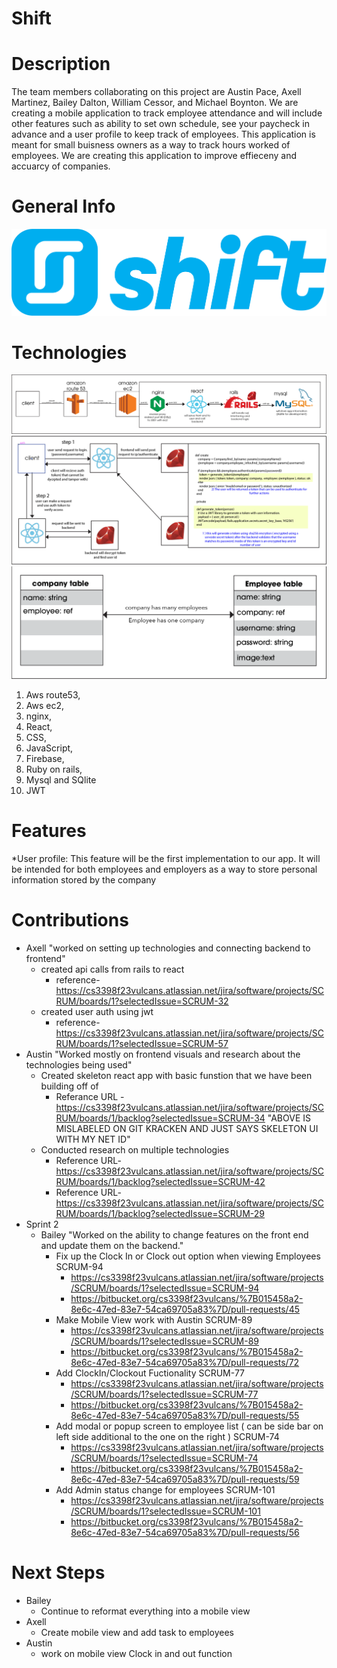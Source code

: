 # Shift #

# Description #
The team members collaborating on this project are Austin Pace,
Axell Martinez, Bailey Dalton, William Cessor, and Michael Boynton.
We are creating a mobile application to track employee attendance and will
include other features such as ability to set own schedule, see your 
paycheck in advance and a user profile to keep track of employees.
This application is meant for small buisness owners as a way 
to track hours worked of employees. We are creating this application
to improve effieceny and accuarcy of companies.

# General Info #

![Scheme](shiftlogo.png)

# Technologies #
![Scheme](awsExplained.png)
![Scheme](jwtexplained.png)
![Scheme](databasescheme.png)
1. Aws route53,
2. Aws ec2,
3. nginx,
4. React,
5. CSS,
6. JavaScript,
7. Firebase,
8. Ruby on rails,
9. Mysql and SQlite
10. JWT

# Features #
*User profile: This feature will be the first implementation to our app. 
It will be intended for both employees and employers as a way to store
personal information stored by the company

# Contributions #
* Axell "worked on setting up technologies and connecting backend to frontend"
    * created api calls from rails to react 
      * reference-https://cs3398f23vulcans.atlassian.net/jira/software/projects/SCRUM/boards/1?selectedIssue=SCRUM-32
    * created user auth using jwt
      * reference-https://cs3398f23vulcans.atlassian.net/jira/software/projects/SCRUM/boards/1?selectedIssue=SCRUM-57
* Austin "Worked mostly on frontend visuals and research about the technologies being used"
    * Created skeleton react app with basic funstion that we have been building off of
        * Referance URL - https://cs3398f23vulcans.atlassian.net/jira/software/projects/SCRUM/boards/1/backlog?selectedIssue=SCRUM-34
        "ABOVE IS MISLABELED ON GIT KRACKEN AND JUST SAYS SKELETON UI WITH MY NET ID"
    * Conducted research on multiple technologies
        * Reference URL-https://cs3398f23vulcans.atlassian.net/jira/software/projects/SCRUM/boards/1/backlog?selectedIssue=SCRUM-42
        * Reference URL-https://cs3398f23vulcans.atlassian.net/jira/software/projects/SCRUM/boards/1/backlog?selectedIssue=SCRUM-29
* Sprint 2
    * Bailey "Worked on the ability to change features on the front end and update them on the backend."
        * Fix up the Clock In or Clock out option when viewing Employees SCRUM-94
          * https://cs3398f23vulcans.atlassian.net/jira/software/projects/SCRUM/boards/1?selectedIssue=SCRUM-94
          * https://bitbucket.org/cs3398f23vulcans/%7B015458a2-8e6c-47ed-83e7-54ca69705a83%7D/pull-requests/45
        * Make Mobile View work with Austin SCRUM-89
          * https://cs3398f23vulcans.atlassian.net/jira/software/projects/SCRUM/boards/1?selectedIssue=SCRUM-89
          * https://bitbucket.org/cs3398f23vulcans/%7B015458a2-8e6c-47ed-83e7-54ca69705a83%7D/pull-requests/72
        * Add ClockIn/Clockout Fuctionality SCRUM-77
          * https://cs3398f23vulcans.atlassian.net/jira/software/projects/SCRUM/boards/1?selectedIssue=SCRUM-77
          * https://bitbucket.org/cs3398f23vulcans/%7B015458a2-8e6c-47ed-83e7-54ca69705a83%7D/pull-requests/55
        * Add modal or popup screen to employee list ( can be side bar on left side additional to the one on the right ) SCRUM-74
          * https://cs3398f23vulcans.atlassian.net/jira/software/projects/SCRUM/boards/1?selectedIssue=SCRUM-74
          * https://bitbucket.org/cs3398f23vulcans/%7B015458a2-8e6c-47ed-83e7-54ca69705a83%7D/pull-requests/59
        * Add Admin status change for employees SCRUM-101
          * https://cs3398f23vulcans.atlassian.net/jira/software/projects/SCRUM/boards/1?selectedIssue=SCRUM-101
          * https://bitbucket.org/cs3398f23vulcans/%7B015458a2-8e6c-47ed-83e7-54ca69705a83%7D/pull-requests/56


# Next Steps #
* Bailey
  * Continue to reformat everything into a mobile view
* Axell
  * Create mobile view and add task to employees
* Austin
  * work on mobile view Clock in and out function